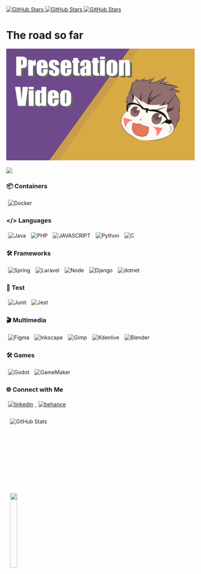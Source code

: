 <div>
  <a href="https://github.com/lkevinvinagre" target="_blank">
    <img src="https://img.shields.io/github/followers/lkevinvinagre?style=flat-square" alt="GitHub Stars" style="margin-bottom: 5px;" />
  </a>
  <a href="https://github.com/lkevinvinagre" target="_blank">
    <img src="https://img.shields.io/github/stars/lkevinvinagre?style=flat-square" alt="GitHub Stars" style="margin-bottom: 5px;" />
  </a>
  <a href="https://github.com/paulosalvatore" target="_blank">
    <img src="https://komarev.com/ghpvc/?username=lkevinvinagre&&style=flat-square" alt="GitHub Stars" style="margin-bottom: 5px;" />
  </a>
</div>

# The road so far

[![Watch the video](/banner_video.png)](https://youtu.be/atKtk2AIUPM&t)

<img src="https://readme-typing-svg.demolab.com?font=Fira+Code&weight=200&pause=1000&color=C799FF&width=300&lines=Wanna+know+more+?+" align="center">

<!--Containers: START-->

### 📦 Containers

<div style="display: inline_block">
  <img style="padding: 5px;"  align="center" alt="Docker" src="https://img.shields.io/badge/Docker-8e00cd?style=for-the-badge&logo=docker&logoColor=white">
</div>

<!--Conatiners: END -->

<!--Language: START-->
### </> Languages

<div style="display: inline_block gap: 5px;">
   <img style="padding: 5px;"  align="center" alt="Java" src="https://img.shields.io/badge/Java-8e00cd?style=for-the-badge&logo=Openjdk&logoColor=white">
  <img style="padding: 5px;"  align="center" alt="PHP"  src="https://img.shields.io/badge/PHP-8e00cd?style=for-the-badge&logo=php&logoColor=white">
  <img style="padding: 5px;"  align="center" alt="JAVASCRIPT" src="https://img.shields.io/badge/JAVASCRIPT-8e00cd?style=for-the-badge&logo=javascript&logoColor=white">
  <img style="padding: 5px;"  align="center" alt="Python" src="https://img.shields.io/badge/Python-8e00cd?style=for-the-badge&logo=python&logoColor=white">
  <img style="padding: 5px;"  align="center" alt="C" src="https://img.shields.io/badge/C-8e00cd?style=for-the-badge&logo=cplusplus&logoColor=white">
</div>
<!--Language: END-->

<!--Frameworks: START-->

### 🛠️ Frameworks

<div style="display: inline_block gap: 5px;">
   <img style="padding: 5px;"  align="center" alt="Spring" src="https://img.shields.io/badge/Spring-8e00cd?style=for-the-badge&logo=Spring&logoColor=white">
  <img style="padding: 5px;"  align="center" alt="Laravel"  src="https://img.shields.io/badge/Laravel-8e00cd?style=for-the-badge&logo=laravel&logoColor=white">
  <img style="padding: 5px;"  align="center" alt="Node" src="https://img.shields.io/badge/NODEJS-8e00cd?style=for-the-badge&logo=Node.js&logoColor=white">
  <img style="padding: 5px;"  align="center" alt="Django" src="https://img.shields.io/badge/DJANGO-8e00cd?style=for-the-badge&logo=django&logoColor=white">
  <img style="padding: 5px;"  align="center" alt="dotnet" src="https://img.shields.io/badge/.NET-8e00cd?style=for-the-badge&logo=dotnet&logoColor=white">
</div>

<!--Frameworks: END-->

<!--Test: START-->

### 🐞 Test

<div style="display: inline_block">
   <img style="padding: 5px;"  align="center" alt="Junit" src="https://img.shields.io/badge/Junit-8e00cd?style=for-the-badge&logo=junit5&logoColor=white">
  <img style="padding: 5px;"  align="center" alt="Jest"  src="https://img.shields.io/badge/Jest-8e00cd?style=for-the-badge&logo=jest&logoColor=white">
</div>

<!--Test: END-->

<!--Multimedia: START-->

### 🎬 Multimedia
<div style="display: inline_block gap: 5px;">
<img style="padding: 5px;" align="center" alt="Figma" src="https://img.shields.io/badge/Figma-8e00cd?style=for-the-badge&logo=figma&logoColor=white">
 <img style="padding: 5px;"  align="center" alt="Inkscape" src="https://img.shields.io/badge/Inkscape-8e00cd?style=for-the-badge&logo=inkscape&logoColor=white">
 <img style="padding: 5px;"  align="center" alt="Gimp" src="https://img.shields.io/badge/Gimp-8e00cd?style=for-the-badge&logo=Gimp&logoColor=white">
 <img style="padding: 5px;"  align="center" alt="Kdenlive" src="https://img.shields.io/badge/Kdenlive-8e00cd?style=for-the-badge&logo=Kdenlive&logoColor=white">
 <img style="padding: 5px;"  align="center" alt="Blender" src="https://img.shields.io/badge/Blender-8e00cd?style=for-the-badge&logo=Blender&logoColor=white">
</div>
<!--Multimedia: END-->

<!--Games: START-->

### 🛠️ Games

<div style="display: inline_block">
  <img style="padding: 5px;"  align="center" alt="Godot" src="https://img.shields.io/badge/Godot-8e00cd?style=for-the-badge&logo=godotengine&logoColor=white">
  <img style="padding: 5px;"  align="center" alt="GameMaker" src="https://img.shields.io/badge/GameMaker-8e00cd?style=for-the-badge&logo=GameMaker&logoColor=white">
</div>

<!--Games: END-->

<!-- Social Media:START -->

### 🌐 Connect with Me  
<div>
  <a href="https://www.linkedin.com/in/lkevinvinagre/" target="_blank">
    <img style="padding: 5px;"  src=https://img.shields.io/badge/LinkedIn-8e00cd?style=for-the-badge&logo=linkedin&logoColor=white alt=linkedin style="margin-bottom: 5px;" />
  </a>
  <a href="https://www.behance.net/lkevinVinagre" target="_blank">
    <img style="padding: 5px;"  src=https://img.shields.io/badge/Behance-8e00cd?style=for-the-badge&logo=Behance&logoColor=white alt=behance style="margin-bottom: 5px;" />
  </a>
</div>

<!-- Social Media:END -->

<!--GIT Stats: START-->

<div style="display: flex; align-items: center; gap: 10px; padding: 10px">

  <img 
    align="left" 
    alt="GitHub Stats" 
    height="200" 
    src="https://github-readme-stats.vercel.app/api?username=lkevinvinagre&show_icons=true&theme=midnight-purple&include_all_commits=false"
    />
   <img src="https://github-readme-stats.vercel.app/api/top-langs/?username=lkevinvinagre&theme=midnight-purple&hide_border=false&include_all_commits=false&count_private=false&layout=compact" width="40%" height="200" align="center"> <br>  
  
</div> 

<!-- GIT Stats: END-->
